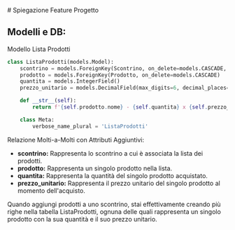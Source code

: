 # Spiegazione Feature Progetto


## Modelli e DB:

Modello Lista Prodotti
```python
class ListaProdotti(models.Model):
    scontrino = models.ForeignKey(Scontrino, on_delete=models.CASCADE, related_name='lista_prodotti')
    prodotto = models.ForeignKey(Prodotto, on_delete=models.CASCADE)
    quantita = models.IntegerField()
    prezzo_unitario = models.DecimalField(max_digits=6, decimal_places=2)

    def __str__(self):
        return f'{self.prodotto.nome} - {self.quantita} x {self.prezzo_unitario} $'

    class Meta:
        verbose_name_plural = 'ListaProdotti'
```

Relazione Molti-a-Molti con Attributi Aggiuntivi:

- **scontrino:** Rappresenta lo scontrino a cui è associata la lista dei prodotti.
- **prodotto:** Rappresenta un singolo prodotto nella lista.
- **quantita:** Rappresenta la quantità del singolo prodotto acquistato.
- **prezzo_unitario:** Rappresenta il prezzo unitario del singolo prodotto al momento dell'acquisto.  

Quando aggiungi prodotti a uno scontrino, stai effettivamente creando più righe nella tabella ListaProdotti, ognuna delle quali rappresenta un singolo prodotto con la sua quantità e il suo prezzo unitario.